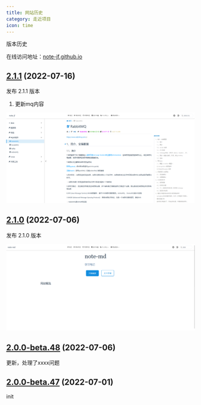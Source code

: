 ```yaml
---
title: 网站历史 
category: 走近项目
icon: time
---
```


版本历史

在线访问地址：<a href="https://note-jf.github.io/" target="_blank">note-jf.github.io</a>

## [2.1.1]() (2022-07-16)

发布 2.1.1 版本

1. 更新mq内容

![img_1.png](./img_1.png)

## [2.1.0]() (2022-07-06)

发布 2.1.0 版本 

![img.png](./img.png)


## [2.0.0-beta.48]() (2022-07-06)

更新，处理了xxxx问题

## [2.0.0-beta.47]() (2022-07-01)

init


